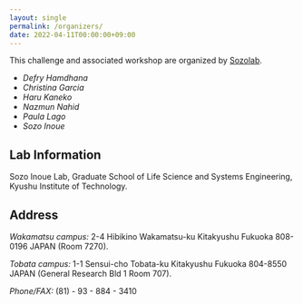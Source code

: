 ```yaml
---
layout: single
permalink: /organizers/
date: 2022-04-11T00:00:00+09:00
---
```

This challenge and associated workshop are organized by [Sozolab](https://sozolab.jp/?locale=en).

- *Defry Hamdhana*
- *Christina Garcia*
- *Haru Kaneko*
- *Nazmun Nahid*
- *Paula Lago*
- *Sozo Inoue*

## Lab Information
Sozo Inoue Lab, Graduate School of Life Science and Systems Engineering, Kyushu Institute of Technology.

## Address
*Wakamatsu campus:* 2-4 Hibikino Wakamatsu-ku Kitakyushu Fukuoka 808-0196 JAPAN (Room 7270).

*Tobata campus:* 1-1 Sensui-cho Tobata-ku Kitakyushu Fukuoka 804-8550 JAPAN (General Research Bld 1 Room 707).

*Phone/FAX:* (81) - 93 - 884 - 3410

